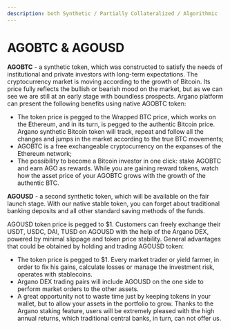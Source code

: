 ```yaml
---
description: both Synthetic / Partially Collateralized / Algorithmic
---
```


# AGOBTC & AGOUSD

**AGOBTC** - a synthetic token, which was constructed to satisfy the needs of institutional and private investors with long-term expectations. The cryptocurrency market is moving according to the growth of Bitcoin. Its price fully reflects the bullish or bearish mood on the market, but as we can see we are still at an early stage with boundless prospects. Argano platform can present the following benefits using native AGOBTC token:

* The token price is pegged to the Wrapped BTC price, which works on the Ethereum, and in its turn, is pegged to the authentic Bitcoin price. Argano synthetic Bitcoin token will track, repeat and follow all the changes and jumps in the market according to the true BTC movements;
* AGOBTC is a free exchangeable cryptocurrency on the expanses of the Ethereum network;
* The possibility to become a Bitcoin investor in one click: stake AGOBTC and earn AGO as rewards. While you are gaining reward tokens, watch how the asset price of your AGOBTC grows with the growth of the authentic BTC. 

**AGOUSD** - a second synthetic token, which will be available on the fair launch stage. With our native stable token, you can forget about traditional banking deposits and all other standard saving methods of the funds.

AGOUSD token price is pegged to $1. Customers can freely exchange their USDT, USDC, DAI, TUSD on AGOUSD with the help of the Argano DEX, powered by minimal slippage and token price stability. General advantages that could be obtained by holding and trading AGOUSD token:

* The token price is pegged to $1. Every market trader or yield farmer, in order to fix his gains, calculate losses or manage the investment risk, operates with stablecoins.
* Argano DEX trading pairs will include AGOUSD on the one side to perform market orders to the other assets.
* A great opportunity not to waste time just by keeping tokens in your wallet, but to allow your assets in the portfolio to grow. Thanks to the Argano staking feature, users will be extremely pleased with the high annual returns, which traditional central banks, in turn, can not offer us.

